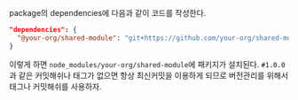 package의 dependencies에 다음과 같이 코드를 작성한다.

```json
"dependencies": {
  "@your-org/shared-module": "git+https://github.com/your-org/shared-module.git#v1.0.0"
}
```

이렇게 하면 `node_modules/your-org/shared-module`에 패키지가 설치된다.
`#1.0.0`과 같은 커밋해쉬나 태그가 없으면 항상 최신커밋을 이용하게 되므로 버전관리를 위해서 태그나 커밋해쉬를 사용하자.
